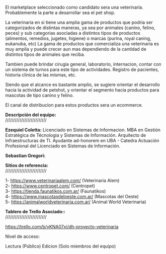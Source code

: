 El marketplace seleccionado como candidato sera una veterinaria. Probablemente la parte a desarrollar sea el pet shop.

La veterinaria en si tiene una amplia gama de productos que podria ser categorizados de distintas maneras, ya sea por animales (canino, felino, peces) y sub categorias asociadas a distintos tipos de productos (alimentos, remedios, jugetes, higiene) o marcas (purina, royal caning, eukanuba, etc)
La gama de productos que comercializa una veterinaria es muy amplia y puede crecer aun mas dependiendo de la cantidad de distintos tipos de animales que reciba.

Tambien puede brindar cirugia general, laboratorio, internacion, contar con un sistema de turnos para este tipo de actividades. Registro de pacientes, historia clinica de las mismas, etc.

Siendo que el alcance es bastante amplio, se sugiere orientar el desarrollo hacia la actividad de petshot, y orientar el segmento hacia productos para mascotas de tipo canino y felino. 

El canal de distribucion para estos productos sera un ecommerce.

<b>Descripción del equipo:</b><br>
//////////////////////////


<b>Ezequiel Coletta:</b> Licenciado en Sistemas de Informacion. MBA en Gestión Estratégica de Técnologia y Sistemas de Información. Arquitecto de Infraestructuras de TI. Ayudante ad-honorem en UBA - Catedra Actuación Profesional del Licenciado en Sistemas de Información.

<b>Sebastian Gregori:</b>


<b>Sitios de referencia:</b><br>
//////////////////////////

1- https://www.veterinariaalem.com/ (Veterinaria Alem) <br>
2- https://www.centropet.com/ (Centropet) <br>
3- https://tienda.faunatikos.com.ar/ (Faunatikos) <br>
4- https://www.mascotasdeloeste.com.ar/ (Mascotas del Oeste) <br>
5- https://animalworldveterinaria.com.ar/ (Animal World Veterinaria) <br>

<b>Tablero de Trello Asociado::</b><br>
//////////////////////////

https://trello.com/b/yKNA07xj/dh-proyecto-veterinaria

Nivel de acceso: 

Lectura (Público) 
Edicion (Solo miembros del equipo) 
